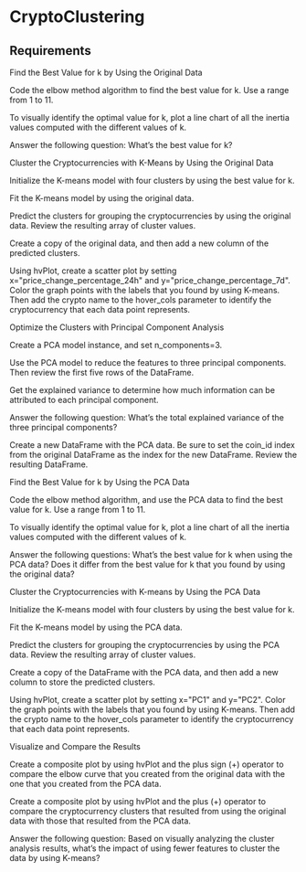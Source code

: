 # CryptoClustering
## Requirements
Find the Best Value for k by Using the Original Data 

Code the elbow method algorithm to find the best value for k. Use a range from 1 to 11. 

To visually identify the optimal value for k, plot a line chart of all the inertia values computed with the different values of k. 

Answer the following question: What’s the best value for k? 

Cluster the Cryptocurrencies with K-Means by Using the Original Data 

Initialize the K-means model with four clusters by using the best value for k. 

Fit the K-means model by using the original data. 

Predict the clusters for grouping the cryptocurrencies by using the original data. Review the resulting array of cluster values. 

Create a copy of the original data, and then add a new column of the predicted clusters. 

Using hvPlot, create a scatter plot by setting x="price_change_percentage_24h" and y="price_change_percentage_7d". Color the graph points with the labels that you found by using K-means. Then add the crypto name to the hover_cols parameter to identify the cryptocurrency that each data point represents. 

Optimize the Clusters with Principal Component Analysis 

Create a PCA model instance, and set n_components=3. 

Use the PCA model to reduce the features to three principal components. Then review the first five rows of the DataFrame. 

Get the explained variance to determine how much information can be attributed to each principal component. 

Answer the following question: What’s the total explained variance of the three principal components? 

Create a new DataFrame with the PCA data. Be sure to set the coin_id index from the original DataFrame as the index for the new DataFrame. Review the resulting DataFrame. 

Find the Best Value for k by Using the PCA Data 

Code the elbow method algorithm, and use the PCA data to find the best value for k. Use a range from 1 to 11. 

To visually identify the optimal value for k, plot a line chart of all the inertia values computed with the different values of k. 

Answer the following questions: What’s the best value for k when using the PCA data? Does it differ from the best value for k that you found by using the original data? 

Cluster the Cryptocurrencies with K-means by Using the PCA Data 

Initialize the K-means model with four clusters by using the best value for k. 

Fit the K-means model by using the PCA data. 

Predict the clusters for grouping the cryptocurrencies by using the PCA data. Review the resulting array of cluster values. 

Create a copy of the DataFrame with the PCA data, and then add a new column to store the predicted clusters. 

Using hvPlot, create a scatter plot by setting x="PC1" and y="PC2". Color the graph points with the labels that you found by using K-means. Then add the crypto name to the hover_cols parameter to identify the cryptocurrency that each data point represents. 

Visualize and Compare the Results 

Create a composite plot by using hvPlot and the plus sign (+) operator to compare the elbow curve that you created from the original data with the one that you created from the PCA data. 

Create a composite plot by using hvPlot and the plus (+) operator to compare the cryptocurrency clusters that resulted from using the original data with those that resulted from the PCA data. 

Answer the following question: Based on visually analyzing the cluster analysis results, what’s the impact of using fewer features to cluster the data by using K-means? 
